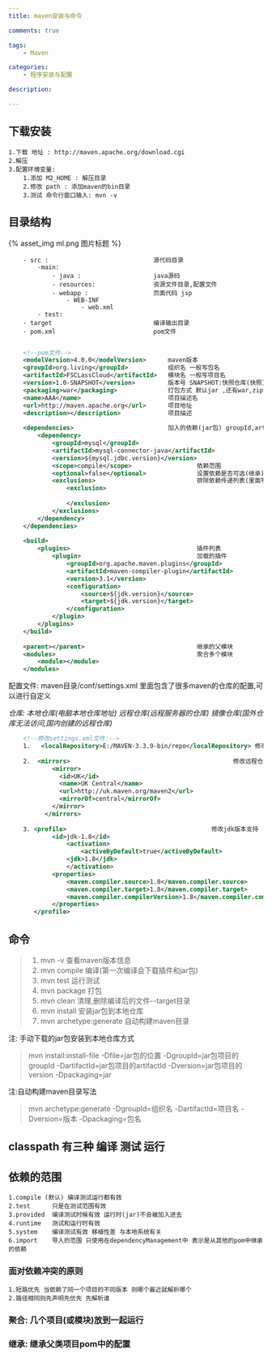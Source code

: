 ```yaml
---
title: maven安装与命令

comments: true    

tags: 
    - Maven

categories: 
    - 程序安装与配置

description:

---
```



## 下载安装
    1.下载 地址 : http://maven.apache.org/download.cgi
    2.解压
    3.配置环境变量: 
        1.添加 M2_HOME : 解压目录
        2.修改 path : 添加maven的bin目录
        3.测试 命令行窗口输入: mvn -v

<!--more-->

## 目录结构
{% asset_img ml.png 图片标题 %}


```text
    - src :                             源代码目录
        -main:
            - java :                    java源码
            - resources:                资源文件目录,配置文件
            - webapp :                  页面代码 jsp
                - WEB-INF
                    - web.xml
        - test:
    - target                            编译输出目录
    - pom.xml                           pom文件
```

```xml

    <!--pom文件-->
    <modelVersion>4.0.0</modelVersion>      maven版本
    <groupId>org.living</groupId>           组织名 一般写包名
    <artifactId>FSCLassCloud</artifactId>   模块名 一般写项目名
    <version>1.0-SNAPSHOT</version>         版本号 SNAPSHOT:快照仓库(快照) alpha(内测版) beta(公测版) release发布仓库(稳定版) GA(正式发布)
    <packaging>war</packaging>              打包方式 默认jar ,还有war,zip,pom
    <name>AAA</name>                        项目描述名
    <url>http://maven.apache.org</url>      项目地址
    <description></description>             项目描述
    
    <dependencies>                          加入的依赖(jar包) groupId,artifactId,version三个属性组成依赖的坐标
        <dependency>
            <groupId>mysql</groupId>        
            <artifactId>mysql-connector-java</artifactId>
            <version>${mysql.jdbc.version}</version>        
            <scope>compile</scope>                  依赖范围
            <optional>false</optional>              设置依赖是否可选(继承)
            <exclusions>                            排除依赖传递列表(里面写依赖的坐标)
                <exclusion>
                    
                </exclusion>
            </exclusions>               
        </dependency>
    </dependencies>
    
    <build>
        <plugins>                                   插件列表
            <plugin>                                加载的插件
                <groupId>org.apache.maven.plugins</groupId>
                <artifactId>maven-compiler-plugin</artifactId>
                <version>3.1</version>
                <configuration>
                    <source>${jdk.version}</source>
                    <target>${jdk.version}</target>
                </configuration>
            </plugin>
        </plugins>
    </build>
    
    <parent></parent>                               继承的父模块
    <modules>                                       聚合多个模块
        <module></module>
    </modules>                             
```

配置文件: maven目录/conf/settings.xml 里面包含了很多maven的仓库的配置,可以进行自定义
    
*仓库: 本地仓库(电脑本地仓库地址) 远程仓库(远程服务器的仓库) 镜像仓库(国外仓库无法访问,国内创建的远程仓库)*

```xml
    <!--修改settings.xml文件:-->
    1.   <localRepository>E:/MAVEN-3.3.9-bin/repo</localRepository> 修改本地仓库位置(默认在c盘)
    
    2.  <mirrors>                                             修改远程仓库地址为镜像地址(如果中央仓库访问很慢就换把)
            <mirror> 
              <id>UK</id> 
              <name>UK Central</name> 
              <url>http://uk.maven.org/maven2</url> 
              <mirrorOf>central</mirrorOf> 
            </mirror>
          </mirrors>
          
    3. <profile>                                        修改jdk版本支持
            <id>jdk-1.8</id>
                <activation>
                    <activeByDefault>true</activeByDefault>
                <jdk>1.8</jdk>
                </activation>
            <properties>
                <maven.compiler.source>1.8</maven.compiler.source>
                <maven.compiler.target>1.8</maven.compiler.target>
                <maven.compiler.compilerVersion>1.8</maven.compiler.compilerVersion>
       	    </properties>
       </profile>

```
    

## 命令
>1. mvn -v                  查看maven版本信息
>2. mvn compile             编译(第一次编译会下载插件和jar包)
>3. mvn test                运行测试
>4. mvn package             打包
>5. mvn clean               清理,删除编译后的文件--target目录
>6. mvn install             安装jar包到本地仓库
>6. mvn archetype:generate  自动构建maven目录

注: 手动下载的jar包安装到本地仓库方式
>mvn install:install-file -Dfile=jar包的位置 -DgroupId=jar包项目的groupId -DartifactId=jar包项目的artifactId -Dversion=jar包项目的version -Dpackaging=jar

注:自动构建maven目录写法
>mvn archetype:generate -DgroupId=组织名 -DartifactId=项目名 -Dversion=版本 -Dpackaging=包名

## classpath 有三种 编译 测试 运行
## 依赖的范围 
    1.compile (默认) 编译测试运行都有效
    2.test      只是在测试范围有效
    3.provided  编译测试时候有效 运行时(jar)不会被加入进去
    4.runtime   测试和运行时有效
    5.system    编译测试有效 移植性差 与本地系统有关
    6.import    导入的范围 只使用在dependencyManagement中 表示是从其他的pom中继承的依赖
    
### 面对依赖冲突的原则       <exclusion></exclusion>
    1.短路优先 当依赖了同一个项目的不同版本 则哪个最近就解析哪个
    2.路径相同则先声明先优先 先解析谁
    
### 聚合: 几个项目(或模块)放到一起运行  <modules></modules>

### 继承: 继承父类项目pom中的配置 <parent></parent>  
